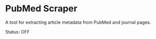 # PubMed Scraper

A tool for extracting article metadata from PubMed and journal pages.

Status: OFF